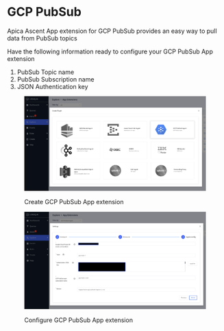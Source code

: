 # GCP PubSub

Apica Ascent App extension for GCP PubSub provides an easy way to pull data from PubSub topics

Have the following information ready to configure your GCP PubSub App extension

1. PubSub Topic name
2. PubSub Subscription name
3. JSON Authentication key

<figure><img src="../.gitbook/assets/Screen Shot 2023-01-04 at 2.36.49 PM.png" alt=""><figcaption><p>Create GCP PubSub App extension</p></figcaption></figure>

<figure><img src="../.gitbook/assets/Screen Shot 2023-01-04 at 2.38.47 PM.png" alt=""><figcaption><p>Configure GCP PubSub App extension</p></figcaption></figure>
